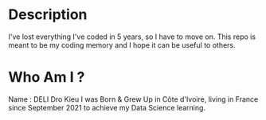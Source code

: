 # Description
I've lost everything I've coded in 5 years, so I have to move on.
This repo is meant to be my coding memory and I hope it can be useful to others.

# Who Am I ?
Name : DELI Dro Kieu
I was Born & Grew Up in Côte d'Ivoire, living in France since September 2021 to achieve my Data Science learning.

